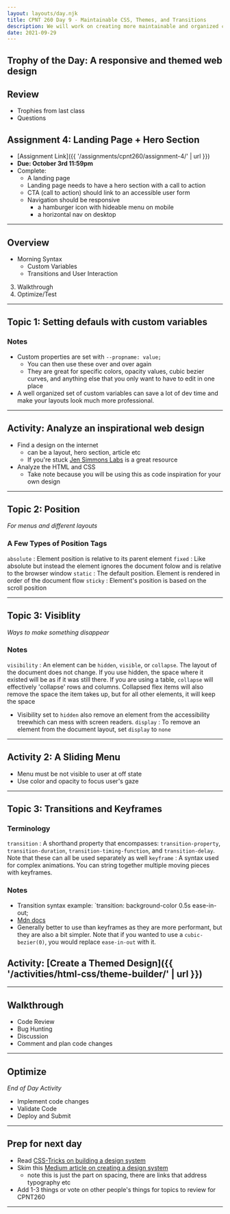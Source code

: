 ```yaml
---
layout: layouts/day.njk
title: CPNT 260 Day 9 - Maintainable CSS, Themes, and Transitions
description: We will work on creating more maintainable and organized css code, using custom variables to create well organized themes, and tweak pseudo classes using transitions for stylized user interaction.
date: 2021-09-29
---
```


## Trophy of the Day: A responsive and themed web design

## Review

- Trophies from last class
- Questions

## Assignment 4: Landing Page + Hero Section

- [Assignment Link]({{ '/assignments/cpnt260/assignment-4/' | url }})
- **Due: October 3rd 11:59pm**
- Complete:
  - A landing page
  - Landing page needs to have a hero section with a call to action
  - CTA (call to action) should link to an accessible user form
  - Navigation should be responsive
    - a hamburger icon with hideable menu on mobile
    - a horizontal nav on desktop

---

## Overview

- Morning Syntax
  - Custom Variables
  - Transitions and User Interaction


3. Walkthrough
4. Optimize/Test

---

## Topic 1: Setting defauls with custom variables

### Notes

- Custom properties are set with `--propname: value;`
  - You can then use these over and over again
  - They are great for specific colors, opacity values, cubic bezier curves, and
    anything else that you only want to have to edit in one place
- A well organized set of custom variables can save a lot of dev time and make your layouts look much more professional.

---

## Activity: Analyze an inspirational web design

- Find a design on the internet
  - can be a layout, hero section, article etc
  - If you're stuck [Jen Simmons Labs](https://labs.jensimmons.com/) is a great resource
- Analyze the HTML and CSS
  - Take note because you will be using this as code inspiration for your own design

---
## Topic 2: Position

_For menus and different layouts_

### A Few Types of Position Tags

`absolute`
: Element position is relative to its parent element
`fixed`
: Like absolute but instead the element ignores the document folow and is relative to the browser window
`static`
: The default position. Element is rendered in order of the document flow
`sticky`
: Element's position is based on the scroll position

---

## Topic 3: Visiblity

_Ways to make something disappear_

### Notes

`visibility`
: An element can be `hidden`, `visible`, or `collapse`. The layout of the document does not change. If you use hidden, the space where it existed will be as if it was still there. If you are using a table, `collapse` will effectively 'collapse' rows and columns. Collapsed flex items will also remove the space the item takes up, but for all other elements, it will keep the space

- Visibility set to `hidden` also remove an element from the accessibility treewhich can mess with screen readers.
  `display`
  : To remove an element from the document layout, set `display` to `none`

---

## Activity 2: A Sliding Menu

- Menu must be not visible to user at off state
- Use color and opacity to focus user's gaze

---
## Topic 3: Transitions and Keyframes

### Terminology

`transition`
: A shorthand property that encompasses: `transition-property`, `transition-duration`, `transition-timing-function`, and `transition-delay`. Note that these can all be used separately as well
`keyframe`
: A syntax used for complex animations. You can string together multiple moving pieces with keyframes.

### Notes

- Transition syntax example: `transition: background-color 0.5s ease-in-out;
- [Mdn docs](https://developer.mozilla.org/en-US/docs/Web/CSS/transition)
- Generally better to use than keyframes as they are more performant, but they are also a bit simpler. Note that if you wanted to use a `cubic-bezier(0)`, you would replace `ease-in-out` with it.


## Activity: [Create a Themed Design]({{  '/activities/html-css/theme-builder/' | url }})

---

## Walkthrough

- Code Review
- Bug Hunting
- Discussion
- Comment and plan code changes

---

## Optimize

_End of Day Activity_

- Implement code changes
- Validate Code
- Deploy and Submit

---

## Prep for next day

- Read [CSS-Tricks on building a design system](https://css-tricks.com/design-systems-building-future/)
- Skim this [Medium article on creating a design system](https://medium.com/codyhouse/create-your-design-system-part-4-spacing-895c9213e2b9)
  - note this is just the part on spacing, there are links that address typography etc
- Add 1-3 things or vote on other people's things for topics to review for CPNT260

---
